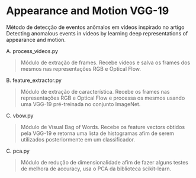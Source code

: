 # Appearance and Motion VGG-19
Método de detecção de eventos anômalos em vídeos inspirado no artigo Detecting anomalous events in videos by learning deep representations of appearance and motion.

A. process_videos.py
> Módulo de extração de frames. Recebe vídeos e salva os frames dos mesmos nas representações RGB e Optical Flow.

B. feature_extractor.py
> Módulo de extração de característica. Recebe os frames nas representações RGB e Optical Flow e processa os mesmos usando uma VGG-19 pré-treinada no conjunto ImageNet.

C. vbow.py
> Módulo de Visual Bag of Words. Recebe os feature vectors obtidos pela VGG-19 e retorna uma lista de histogramas afim de serem utilizados posteriormente em um classificador.

C. pca.py
> Módulo de redução de dimensionalidade afim de fazer alguns testes de melhora de accuracy, usa o PCA da biblioteca scikit-learn. 
